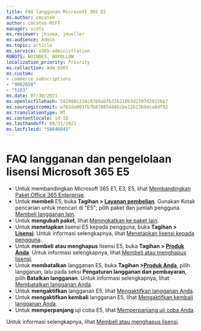 ```yaml
---
title: FAQ langganan Microsoft 365 E5
ms.author: cmcatee
author: cmcatee-MSFT
manager: scotv
ms.reviewer: jkinma, jmueller
ms.audience: Admin
ms.topic: article
ms.service: o365-administration
ROBOTS: NOINDEX, NOFOLLOW
localization_priority: Priority
ms.collection: Adm_O365
ms.custom:
- commerce_subscriptions
- "9002658"
- "5183"
ms.date: 07/30/2021
ms.openlocfilehash: 582080c234c9789abfb32b210b3d2707d2915687
ms.sourcegitcommit: e781da003fb7b878854846cbe12b13b9dca8df92
ms.translationtype: MT
ms.contentlocale: id-ID
ms.lasthandoff: 08/31/2021
ms.locfileid: "58846045"
---
```

# <a name="microsoft-365-e5-subscription-and-license-management-faq"></a>FAQ langganan dan pengelolaan lisensi Microsoft 365 E5

- Untuk membandingkan Microsoft 365 E1, E3, E5, lihat [Membandingkan Paket Office 365 Enterprise](https://www.microsoft.com/microsoft-365/business/compare-more-office-365-for-business-plans).
- Untuk **membeli** E5, buka **Tagihan > [Layanan pembelian](https://go.microsoft.com/fwlink/p/?linkid=868433)**. Gunakan Kotak pencarian untuk mencari di "E5"; pilih paket dan jumlah pengguna. [Membeli langganan lain](https://docs.microsoft.com/microsoft-365/commerce/try-or-buy-microsoft-365#buy-a-different-subscription).
- Untuk **mengubah paket**, lihat [Meningkatkan ke paket lain](https://docs.microsoft.com/microsoft-365/commerce/subscriptions/upgrade-to-different-plan).
- Untuk **menetapkan** lisensi E5 kepada pengguna, buka **Tagihan > [Lisensi](https://go.microsoft.com/fwlink/p/?linkid=842264)**. Untuk informasi selengkapnya, lihat [Menetapkan lisensi kepada pengguna](https://docs.microsoft.com/microsoft-365/admin/manage/assign-licenses-to-users).
- Untuk **membeli atau menghapus** lisensi E5, buka **Tagihan > [Produk Anda](https://go.microsoft.com/fwlink/p/?linkid=842054)**. Untuk informasi selengkapnya, lihat [Membeli atau menghapus lisensi](https://docs.microsoft.com/microsoft-365/commerce/licenses/buy-licenses).
- Untuk **membatalkan** langganan E5, buka **Tagihan >[Produk Anda](https://go.microsoft.com/fwlink/p/?linkid=842054)**, pilih langganan, lalu pada seksi **Pengaturan langganan dan pembayaran**, pilih **Batalkan langganan**. Untuk informasi selengkapnya, lihat [Membatalkan langganan Anda](https://docs.microsoft.com/microsoft-365/commerce/subscriptions/cancel-your-subscription).
- Untuk **mengaktifkan** langganan E5, lihat [Mengaktifkan langganan Anda](https://docs.microsoft.com/alchemyinsights/activate-your-office-365-subscription).
- Untuk **mengaktifkan kembali** langganan E5, lihat [Mengaktifkan kembali langganan Anda](https://docs.microsoft.com/alchemyinsights/reactivate-your-subscription).
- Untuk **memperpanjang** uji coba E5, lihat [Memperpanjang uji coba Anda](https://docs.microsoft.com/microsoft-365/commerce/extend-your-trial).

Untuk informasi selengkapnya, lihat [Membeli atau menghapus lisensi](https://docs.microsoft.com/microsoft-365/commerce/licenses/buy-licenses).